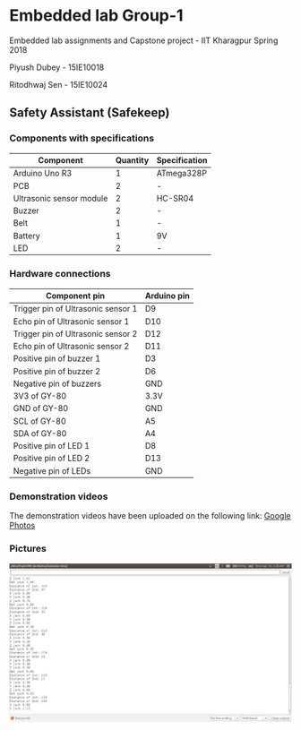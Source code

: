 # Embedded lab Group-1
Embedded lab assignments and Capstone project - IIT Kharagpur Spring 2018

Piyush Dubey - 15IE10018

Ritodhwaj Sen - 15IE10024

## Safety Assistant (Safekeep)
### Components with specifications
| Component | Quantity | Specification |
| --------- | -------- | ------------- |
| Arduino Uno R3 | 1 | ATmega328P |
| PCB | 2 | - |
| Ultrasonic sensor module | 2 | HC-SR04 |
| Buzzer | 2 | - |
| Belt | 1 | - |
| Battery | 1 | 9V |
| LED | 2 | - |

### Hardware connections
| **Component pin** | **Arduino pin** |
| ----------------- | --------------- |
| Trigger pin of Ultrasonic sensor 1 | D9 |
| Echo pin of Ultrasonic sensor 1 | D10 |
| Trigger pin of Ultrasonic sensor 2 | D12 |
| Echo pin of Ultrasonic sensor 2 | D11 |
| Positive pin of buzzer 1 | D3 |
| Positive pin of buzzer 2 | D6 |
| Negative pin of buzzers | GND |
| 3V3 of GY-80 | 3.3V |
| GND of GY-80 | GND |
| SCL of GY-80 | A5 |
| SDA of GY-80 | A4 |
| Positive pin of LED 1 | D8 |
| Positive pin of LED 2 | D13 |
| Negative pin of LEDs | GND |

### Demonstration videos
The demonstration videos have been uploaded on the following link: [Google Photos](https://photos.app.goo.gl/aauEO0JM6C5EHaC42)

### Pictures
![alt text](capstone-project/Screenshot.png " A screenshot of Serial Monitor showing the values of distance of an object from the 2  Ultrasonic sensors and the values of jerk in X, Y, Z direction and the net jerk.")
